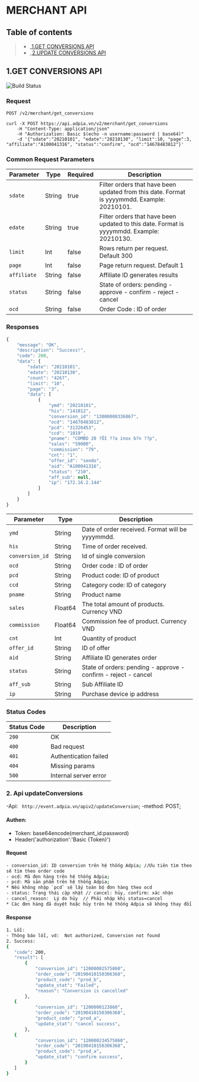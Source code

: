 # MERCHANT API
## Table of contents
> - _[1.GET CONVERSIONS API](#menu1)
> - _[2.UPDATE CONVERSIONS API](#menu2)
<a name="menu1"></a>
## 1.GET CONVERSIONS API
![Build Status](https://travis-ci.org/joemccann/dillinger.svg?branch=master)
### Request
```http
POST /v2/merchant/get_conversions
```
```http
curl -X POST https://api.adpia.vn/v2/merchant/get_conversions
    -H "Content-Type: application/json"
    -H "Authorization: Basic $(echo -n username:password | base64)"
    -d '{"sdate":"20210101", "edate":"20210130", "limit":10, "page":3, "affiliate":"A100041316", "status":"confirm", "ocd":"14678483812"}'
```
### Common Request Parameters
| Parameter | Type | Required | Description |
| ------ | ------ | ------ | ------ |
| `sdate` | String | true | Filter orders that have been updated from this date. Format is yyyymmdd. Example: 20210101. |
| `edate` | String | true | Filter orders that have been updated to this date. Format is yyyymmdd. Example: 20210130. |
| `limit` | Int | false | Rows return per request. Default 300 |
| `page` | Int | false | Page return request. Default 1 |
| `affiliate` | String | false | Affiliate ID generates results |
| `status` | String | false | State of orders: pending - approve - confirm - reject - cancel |
| `ocd` | String | false | Order Code : ID of order |
### Responses
```javascript
{
    "message": "OK",
    "description": "Success!",
    "code": 200,
    "data": {
        "sdate": "20210101",
        "edate": "20210130",
        "count": "4267",
        "limit": "10",
        "page": "3",
        "data": [
            {
                "ymd": "20210101",
                "his": "141012",
                "conversion_id": "13000008336867",
                "ocd": "14678483812",
                "pcd": "31326453",
                "ccd": "1019",
                "pname": "COMBO 20 ?ÔI ??a inox b?n ??p",
                "sales": "59000",
                "commission": "79",
                "cnt": "1",
                "offer_id": "sendo",
                "aid": "A100041316",
                "status": "210",
                "aff_sub": null,
                "ip": "172.16.2.144"
            }
        ]
    }
}
```
| Parameter | Type | Description |
| ------ | ------ | ------ |
| `ymd` | String | Date of order received. Format will be yyyymmdd. |
| `his` | String | Time of order received. |
| `conversion_id` | String | Id of single conversion |
| `ocd` | String | Order code : ID of order | 
| `pcd` | String | Product code: ID of product |
| `ccd` | String | Category code: ID of category |
| `pname` | String | Product name |
| `sales` | Float64 | The total amount of products. Currency VND |
| `commission` | Float64 | Commission fee of product. Currency VND |
| `cnt` | Int | Quantity of product |
| `offer_id` | String | ID of offer |
| `aid` | String | Affiliate ID generates order |
| `status` | String | State of orders: pending - approve - confirm - reject - cancel |
| `aff_sub` | String | Sub Affiliate ID |
| `ip` | String | Purchase device ip address |
### Status Codes
| Status Code | Description |
| ------ | ------ |
| `200` | OK |
| `400` | Bad request |
| `401` | Authentication failed |
| `404` | Missing params |
| `500` | Internal server error |

<a name="menu2"></a>
### 2. Api updateConversions
-Api: `` http://event.adpia.vn/apiv2/updateConversion``;
-method: POST;
 #### Authen: 
 + Token: base64encode(merchant_id:password)
 + Header('authorization':'Basic {Token}')
 #### Request
 ```bash
- conversion_id: ID conversion trên hệ thống Adpia; //Ưu tiên tìm theo Conversion đầu tiên,nếu không có 
sẽ tìm theo order code 
- ocd: Mã đơn hàng trên hệ thống Adpia;  
- pcd: Mã sản phẩm trên hệ thống Adpia;
* Nếu không nhập `pcd` sẽ lấy toàn bộ đơn hàng theo ocd
- status: Trạng thái cập nhật // cancel: hủy, confirm: xác nhận
- cancel_reason:  Lý do hủy  // Phải nhập khi status=cancel
* Các đơn hàng đã duyệt hoặc hủy trên hệ thống Adpia sẽ không thay đổi.
```
 #### Response
 ```bash
 1. Lỗi: 
 - Thông báo lỗi, vd:  Not authorized, Conversion not found
 2. Success:
 {
    "code": 200,
    "result": [
        {
            "conversion_id": "12000002575860",
            "order_code": "20190410150306368",
            "product_code": "prod_b",
            "update_stat": "Failed",
            "reason": "Conversion is cancelled"
        },
	{
            "conversion_id": "1200000123860",
            "order_code": "20190410150306368",
            "product_code": "prod_a",
            "update_stat": "cancel success",
        },
	{
            "conversion_id": "120000234575860",
            "order_code": "20190410150306368",
            "product_code": "prod_a",
            "update_stat": "confirm success",
        }
    ]
}
 ```
